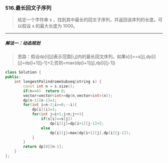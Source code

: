 ### 516.最长回文子序列
> 给定一个字符串 s ，找到其中最长的回文子序列，并返回该序列的长度。可以假设 s 的最大长度为 1000。
***
##### 解法一：动态规划
> 思路：假设dp[i][j]表示范围[i,j]内的最长回文序列。如果s[i]==s[j],dp[i][j]=dp[i+1][j-1]+2;否则=max(dp[i+1][j],dp[i][j-1])
```c++
class Solution {
public:
    int longestPalindromeSubseq(string s) {
        const int n = s.size();
        if(n==0)  return 0;
        vector<vector<int>>dp(n,vector<int>(n));
        dp[n-1][n-1]=1;
        for(int i=n-2;i>=0;--i){
            dp[i][i]=1;
            for(int j=i+1;j<n;j++){
                if(s[i]==s[j])
                    dp[i][j]=dp[i+1][j-1]+2;
                else
                    dp[i][j]=max(dp[i+1][j],dp[i][j-1]);
            }
        }
        return dp[0][n-1];
    }
};
```
